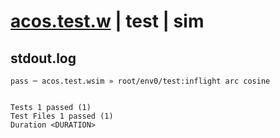 # [acos.test.w](../../../../../../examples/tests/sdk_tests/math/acos.test.w) | test | sim

## stdout.log
```log
pass ─ acos.test.wsim » root/env0/test:inflight arc cosine
 
 
Tests 1 passed (1)
Test Files 1 passed (1)
Duration <DURATION>
```

